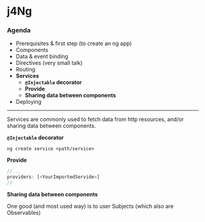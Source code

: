 # j4Ng 
### Agenda
* Prerequisites & first step (to create an ng app)
* Components
* Data & event binding
* Directives (very small talk)
* Routing
* **Services**
  * **`@Injectable` decorator**
  * **Provide**
  * **Sharing data between components**
* Deploying
-------------------------------

Services are commonly used to fetch data from http resources, and/or sharing data between components.

**`@Injectable` decorator**

`ng create service <path/service>`

**Provide**

```typescript
//...
providers: [<YourImportedServide>]
//
```
**Sharing data between components**

One good (and most used way) is to user Subjects (which also are Observables)